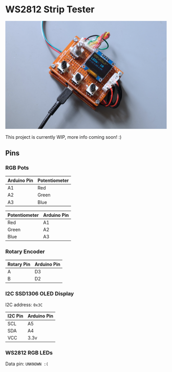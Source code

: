 # WS2812 Strip Tester

![](docs/Showcase.png)

This project is currently WIP, more info coming soon! :)

## Pins

### RGB Pots

|Arduino Pin|Potentiometer|
|-----------|-------------|
|A1 	    |Red  	  |
|A2 	    |Green	  |
|A3 	    |Blue         |

|Potentiometer|Arduino Pin|
|-------------|-----------|
|Red  	      |A1 	  |
|Green	      |A2 	  |
|Blue         |A3 	  |

### Rotary Encoder

|Rotary Pin|Arduino Pin|
|----------|-----------|
|A         |D3 	       |
|B         |D2 	       |

### I2C SSD1306 OLED Display

I2C address: `0x3C`

|I2C Pin|Arduino Pin|
|-------|-----------|
|SCL    |A5 	    |
|SDA    |A4 	    |
|VCC    |3.3v 	    |

### WS2812 RGB LEDs

Data pin: `UNKNOWN :(`
